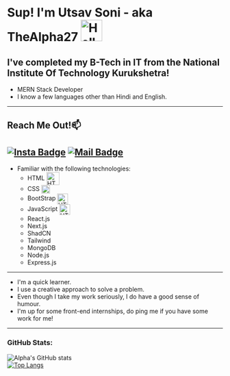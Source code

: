 # Sup! I'm Utsav Soni - aka TheAlpha27 <img src="https://media.tenor.com/images/3f12089a85c980dc2a5edb99a411b8a8/tenor.gif" width="50px" alt="Hello">
## I've completed my B-Tech in IT from the National Institute Of Technology Kurukshetra!
- MERN Stack Developer
- I know a few languages other than Hindi and English.
---
## Reach Me Out!📫 <br>
[![Insta Badge](https://img.shields.io/badge/-@guycalledutsav-e84393?style=flat&labelColor=e84393&logo=instagram&logoColor=white)](https://www.instagram.com/guycalledutsav/)
[![Mail Badge](https://img.shields.io/badge/-utsav.soni.27@gmail.com-c0392b?style=flat&labelColor=c0392b&logo=gmail&logoColor=white)](mailto:utsav.soni.27@gmail.com)
---
- Familiar with the following technologies:
    - HTML <img align="center" src="https://upload.wikimedia.org/wikipedia/commons/thumb/6/61/HTML5_logo_and_wordmark.svg/1200px-HTML5_logo_and_wordmark.svg.png" width="30px" alt="HTML">
    - CSS <img align="center" src="https://upload.wikimedia.org/wikipedia/commons/thumb/d/d5/CSS3_logo_and_wordmark.svg/1200px-CSS3_logo_and_wordmark.svg.png" width="20px" alt="HTML">
    - BootStrap <img align="center" src="https://brandslogos.com/wp-content/uploads/images/large/bootstrap-logo.png" width="25px" alt="HTML">
    - JavaScript <img align="center" src="https://upload.wikimedia.org/wikipedia/commons/6/6a/JavaScript-logo.png" width="25px" alt="HTML">
    - React.js
    - Next.js
    - ShadCN
    - Tailwind
    - MongoDB
    - Node.js
    - Express.js
---
- I'm a quick learner. 
- I use a creative approach to solve a problem. 
- Even though I take my work seriously, I do have a good sense of humour.
- I'm up for some front-end internships, do ping me if you have some work for me!
---
### GitHub Stats:
![Alpha's GitHub stats](https://github-readme-stats.vercel.app/api?username=TheAlpha27&show_icons=true&theme=tokyonight)<br>
[![Top Langs](https://github-readme-stats.vercel.app/api/top-langs/?username=TheAlpha27&layout=compact)](https://github.com/anuraghazra/github-readme-stats)
